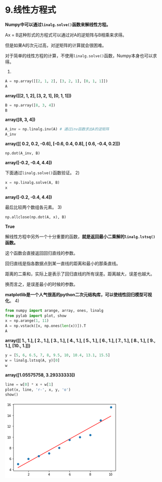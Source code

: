 



# 9.线性方程式 #




**Numpy中可以通过`linalg.solve()`函数来解线性方程。**

Ax = B这种形式的方程式可以通过对A的逆矩阵与B相乘来求得。

但是如果A的次元过高，对逆矩阵的计算就会很困难。

对于简单的线性方程的计算，不使用`linalg.solve()`函数，Numpy本身也可以求得。

1)
```python
A = np.array([[2, 1, 2], [3, 2, 1], [0, 1, 1]])
A
```
**array([[2, 1, 2],
       [3, 2, 1],
       [0, 1, 1]])**
                           
```python
B = np.array([8, 3, 4])
B
```
**array([8, 3, 4])**
         
```python
A_inv = np.linalg.inv(A) # 通过inv函数求出A的逆矩阵
A_inv
```
**array([[ 0.2,  0.2, -0.6],
       [-0.6,  0.4,  0.8],
       [ 0.6, -0.4,  0.2]])**
                               
```python
np.dot(A_inv, B)
```
**array([-0.2, -0.4, 4.4])**
    
下面通过`linalg.solve()`函数验证。
2)
```python
x = np.linalg.solve(A, B)
x
```
**array([-0.2, -0.4, 4.4])**
         
最后比较两个数组各元素。
3)
```python
np.allclose(np.dot(A, x), B)
```
**True**
      
解线性方程中另外一个十分重要的函数，**就是返回最小二乘解的`linalg.lstsq()`函数。**

这个函数会直接返回回归直线的参数。

回归直线是指各数据点到某一直线的距离和最小的那条直线。

距离的二乘和，实际上是表示了回归直线的所有误差。距离越大，误差也越大。

换而言之，是误差最小的时候的参数。

**matplotlib是一个人气很高的python二次元结构库，可以使线性回归模型可视化**。
4)
```python
from numpy import arange, array, ones, linalg
from pylab import plot, show
x = np.arange(1, 11)
A = np.vstack([x, np.ones(len(x))]).T
A
```
**array([[ 1.,  1.],
       [ 2.,  1.],
       [ 3.,  1.],
       [ 4.,  1.],
       [ 5.,  1.],
       [ 6.,  1.],
       [ 7.,  1.],
       [ 8.,  1.],
       [ 9.,  1.],
       [10.,  1.]])**
                           
```python
y = [5, 6, 6.5, 7, 8, 9.5, 10, 10.4, 13.1, 15.5]
w = linalg.lstsq(A, y)[0]
w
```
**array([1.05575758, 3.29333333])**
         
```python
line = w[0] * x + w[1]
plot(x, line, 'r-', x, y, 'o')
show()
```

![](https://github.com/Ghj1314xxx/Numpy/raw/master/Images/mat1.png)
          
    
    
    
    
    
    
    
    
    
    
    
    
    
    
    
    
    
    
    
    
    
    
    
    
    
